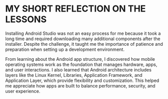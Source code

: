 # MY SHORT REFLECTION ON THE LESSONS

Installing Android Studio was not an easy process for me because it took a long time and required downloading many additional components after the installer. Despite the challenge, it taught me the importance of patience and preparation when setting up a development environment.

From learning about the Android app structure, I discovered how mobile operating systems work as the foundation that manages hardware, apps, and user interactions. I also learned that Android architecture includes layers like the Linux Kernel, Libraries, Application Framework, and Application Layer, which provide flexibility and customization. This helped me appreciate how apps are built to balance performance, security, and user experience.
